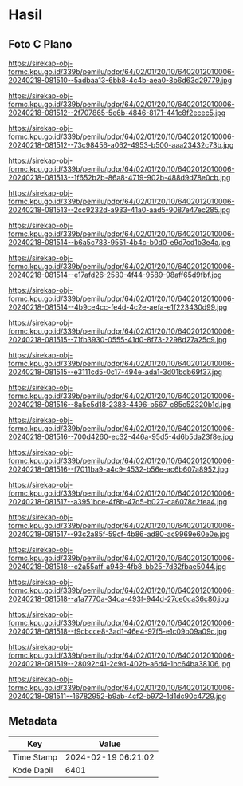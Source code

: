 # Hasil

## Foto C Plano

https://sirekap-obj-formc.kpu.go.id/339b/pemilu/pdpr/64/02/01/20/10/6402012010006-20240218-081510--5adbaa13-6bb8-4c4b-aea0-8b6d63d29779.jpg

https://sirekap-obj-formc.kpu.go.id/339b/pemilu/pdpr/64/02/01/20/10/6402012010006-20240218-081512--2f707865-5e6b-4846-8171-441c8f2ecec5.jpg

https://sirekap-obj-formc.kpu.go.id/339b/pemilu/pdpr/64/02/01/20/10/6402012010006-20240218-081512--73c98456-a062-4953-b500-aaa23432c73b.jpg

https://sirekap-obj-formc.kpu.go.id/339b/pemilu/pdpr/64/02/01/20/10/6402012010006-20240218-081513--1f652b2b-86a8-4719-902b-488d9d78e0cb.jpg

https://sirekap-obj-formc.kpu.go.id/339b/pemilu/pdpr/64/02/01/20/10/6402012010006-20240218-081513--2cc9232d-a933-41a0-aad5-9087e47ec285.jpg

https://sirekap-obj-formc.kpu.go.id/339b/pemilu/pdpr/64/02/01/20/10/6402012010006-20240218-081514--b6a5c783-9551-4b4c-b0d0-e9d7cd1b3e4a.jpg

https://sirekap-obj-formc.kpu.go.id/339b/pemilu/pdpr/64/02/01/20/10/6402012010006-20240218-081514--e17afd26-2580-4f44-9589-98aff65d9fbf.jpg

https://sirekap-obj-formc.kpu.go.id/339b/pemilu/pdpr/64/02/01/20/10/6402012010006-20240218-081514--4b9ce4cc-fe4d-4c2e-aefa-e1f223430d99.jpg

https://sirekap-obj-formc.kpu.go.id/339b/pemilu/pdpr/64/02/01/20/10/6402012010006-20240218-081515--71fb3930-0555-41d0-8f73-2298d27a25c9.jpg

https://sirekap-obj-formc.kpu.go.id/339b/pemilu/pdpr/64/02/01/20/10/6402012010006-20240218-081515--e3111cd5-0c17-494e-ada1-3d01bdb69f37.jpg

https://sirekap-obj-formc.kpu.go.id/339b/pemilu/pdpr/64/02/01/20/10/6402012010006-20240218-081516--8a5e5d18-2383-4496-b567-c85c52320b1d.jpg

https://sirekap-obj-formc.kpu.go.id/339b/pemilu/pdpr/64/02/01/20/10/6402012010006-20240218-081516--700d4260-ec32-446a-95d5-4d6b5da23f8e.jpg

https://sirekap-obj-formc.kpu.go.id/339b/pemilu/pdpr/64/02/01/20/10/6402012010006-20240218-081516--f7011ba9-a4c9-4532-b56e-ac6b607a8952.jpg

https://sirekap-obj-formc.kpu.go.id/339b/pemilu/pdpr/64/02/01/20/10/6402012010006-20240218-081517--a3951bce-4f8b-47d5-b027-ca6078c2fea4.jpg

https://sirekap-obj-formc.kpu.go.id/339b/pemilu/pdpr/64/02/01/20/10/6402012010006-20240218-081517--93c2a85f-59cf-4b86-ad80-ac9969e60e0e.jpg

https://sirekap-obj-formc.kpu.go.id/339b/pemilu/pdpr/64/02/01/20/10/6402012010006-20240218-081518--c2a55aff-a948-4fb8-bb25-7d32fbae5044.jpg

https://sirekap-obj-formc.kpu.go.id/339b/pemilu/pdpr/64/02/01/20/10/6402012010006-20240218-081518--a1a7770a-34ca-493f-944d-27ce0ca36c80.jpg

https://sirekap-obj-formc.kpu.go.id/339b/pemilu/pdpr/64/02/01/20/10/6402012010006-20240218-081518--f9cbcce8-3ad1-46e4-97f5-e1c09b09a09c.jpg

https://sirekap-obj-formc.kpu.go.id/339b/pemilu/pdpr/64/02/01/20/10/6402012010006-20240218-081519--28092c41-2c9d-402b-a6d4-1bc64ba38106.jpg

https://sirekap-obj-formc.kpu.go.id/339b/pemilu/pdpr/64/02/01/20/10/6402012010006-20240218-081511--16782952-b9ab-4cf2-b972-1d1dc90c4729.jpg


## Metadata

| Key        | Value               |
| ---------- | ------------------- |
| Time Stamp | 2024-02-19 06:21:02 |
| Kode Dapil | 6401                |



